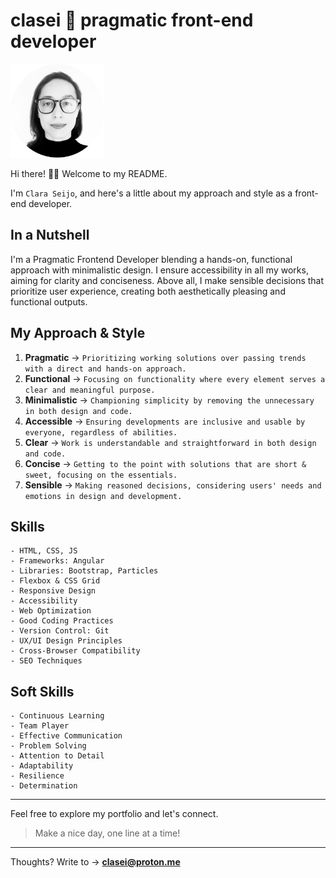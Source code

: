 # clasei 🚀 pragmatic front-end developer

<img src="cla_sei_profile_pic_bw_circle.png" alt="clasei profile pic" width="150"/>

Hi there! 👋🏾 Welcome to my README.

I'm ```Clara Seijo```, and here's a little about my approach and style as a front-end developer.

## In a Nutshell

I'm a Pragmatic Frontend Developer blending a hands-on, functional approach with minimalistic design. I ensure accessibility in all my works, aiming for clarity and conciseness. Above all, I make sensible decisions that prioritize user experience, creating both aesthetically pleasing and functional outputs.

## My Approach & Style

1. **Pragmatic**       → ```Prioritizing working solutions over passing trends with a direct and hands-on approach.```
2. **Functional**      → ```Focusing on functionality where every element serves a clear and meaningful purpose.```
3. **Minimalistic**    → ```Championing simplicity by removing the unnecessary in both design and code.```
4. **Accessible**      → ```Ensuring developments are inclusive and usable by everyone, regardless of abilities.```
5. **Clear**           → ```Work is understandable and straightforward in both design and code.```
6. **Concise**         → ```Getting to the point with solutions that are short & sweet, focusing on the essentials.```
7. **Sensible**        → ```Making reasoned decisions, considering users' needs and emotions in design and development.```


## Skills 

```
- HTML, CSS, JS
- Frameworks: Angular
- Libraries: Bootstrap, Particles
- Flexbox & CSS Grid
- Responsive Design
- Accessibility
- Web Optimization
- Good Coding Practices
- Version Control: Git
- UX/UI Design Principles
- Cross-Browser Compatibility
- SEO Techniques
```

## Soft Skills

```
- Continuous Learning
- Team Player
- Effective Communication
- Problem Solving
- Attention to Detail
- Adaptability
- Resilience
- Determination
```

---

Feel free to explore my portfolio and let's connect. 

> Make a nice day, one line at a time!

---

Thoughts? Write to → [**clasei@proton.me**](mailto:clasei@proton.me)
